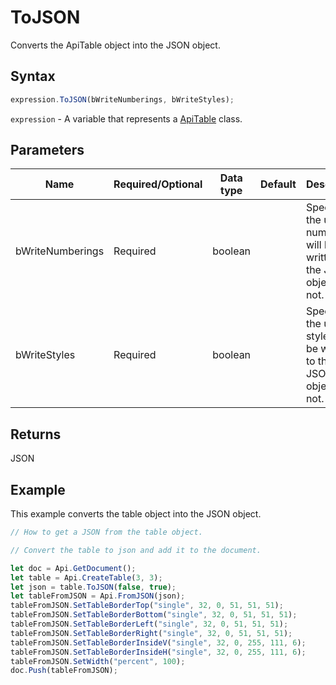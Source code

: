 # ToJSON

Converts the ApiTable object into the JSON object.

## Syntax

```javascript
expression.ToJSON(bWriteNumberings, bWriteStyles);
```

`expression` - A variable that represents a [ApiTable](../ApiTable.md) class.

## Parameters

| **Name** | **Required/Optional** | **Data type** | **Default** | **Description** |
| ------------- | ------------- | ------------- | ------------- | ------------- |
| bWriteNumberings | Required | boolean |  | Specifies if the used numberings will be written to the JSON object or not. |
| bWriteStyles | Required | boolean |  | Specifies if the used styles will be written to the JSON object or not. |

## Returns

JSON

## Example

This example converts the table object into the JSON object.

```javascript editor-docx
// How to get a JSON from the table object.

// Convert the table to json and add it to the document.

let doc = Api.GetDocument();
let table = Api.CreateTable(3, 3);
let json = table.ToJSON(false, true);
let tableFromJSON = Api.FromJSON(json);
tableFromJSON.SetTableBorderTop("single", 32, 0, 51, 51, 51);
tableFromJSON.SetTableBorderBottom("single", 32, 0, 51, 51, 51);
tableFromJSON.SetTableBorderLeft("single", 32, 0, 51, 51, 51);
tableFromJSON.SetTableBorderRight("single", 32, 0, 51, 51, 51);
tableFromJSON.SetTableBorderInsideV("single", 32, 0, 255, 111, 6);
tableFromJSON.SetTableBorderInsideH("single", 32, 0, 255, 111, 6);
tableFromJSON.SetWidth("percent", 100);
doc.Push(tableFromJSON);
```

